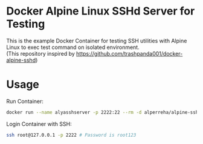 # Docker Alpine Linux SSHd Server for Testing  
This is the example Docker Container for testing SSH utilities with Alpine Linux to exec test command on isolated environment.  
(This repository inspired by https://github.com/trashpanda001/docker-alpine-sshd)  

# Usage  
Run Container:  
```bash
docker run --name alyasshserver -p 2222:22 --rm -d alperreha/alpine-sshd  
```

Login Container with SSH:  
```bash
ssh root@127.0.0.1 -p 2222 # Password is root123
```
